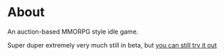 # About

An auction-based MMORPG style idle game.

Super duper extremely very much still in beta, but [you can still try it out](https://Sordamente.github.io/ahction)
